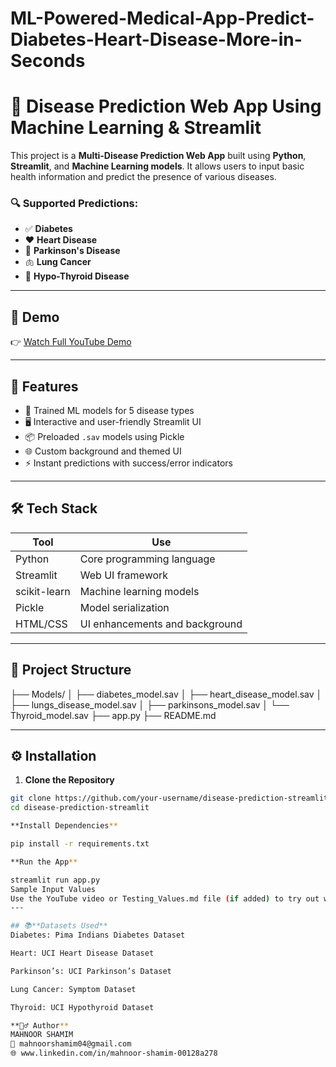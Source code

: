 # ML-Powered-Medical-App-Predict-Diabetes-Heart-Disease-More-in-Seconds
# 🏥 Disease Prediction Web App Using Machine Learning & Streamlit

This project is a **Multi-Disease Prediction Web App** built using **Python**, **Streamlit**, and **Machine Learning models**. It allows users to input basic health information and predict the presence of various diseases.

### 🔍 Supported Predictions:
- ✅ **Diabetes**
- ❤️ **Heart Disease**
- 🧠 **Parkinson's Disease**
- 🫁 **Lung Cancer**
- 🦋 **Hypo-Thyroid Disease**

---

## 📸 Demo


👉 [Watch Full YouTube Demo](https://youtu.be/G1SPU4CdBG4)

---

## 🚀 Features

- 🧠 Trained ML models for 5 disease types
- 🖥️ Interactive and user-friendly Streamlit UI
- 📦 Preloaded `.sav` models using Pickle
- 🌐 Custom background and themed UI
- ⚡ Instant predictions with success/error indicators

---

## 🛠️ Tech Stack

| Tool        | Use                             |
|-------------|----------------------------------|
| Python      | Core programming language        |
| Streamlit   | Web UI framework                 |
| scikit-learn| Machine learning models          |
| Pickle      | Model serialization              |
| HTML/CSS    | UI enhancements and background   |

---

## 📁 Project Structure
├── Models/
│ ├── diabetes_model.sav
│ ├── heart_disease_model.sav
│ ├── lungs_disease_model.sav
│ ├── parkinsons_model.sav
│ └── Thyroid_model.sav
├── app.py
├── README.md

---

## ⚙️ Installation

1. **Clone the Repository**
```bash
git clone https://github.com/your-username/disease-prediction-streamlit.git
cd disease-prediction-streamlit

**Install Dependencies**

pip install -r requirements.txt

**Run the App**

streamlit run app.py
Sample Input Values
Use the YouTube video or Testing_Values.md file (if added) to try out working examples for each disease.
---

## 📚**Datasets Used**
Diabetes: Pima Indians Diabetes Dataset

Heart: UCI Heart Disease Dataset

Parkinson’s: UCI Parkinson’s Dataset

Lung Cancer: Symptom Dataset

Thyroid: UCI Hypothyroid Dataset

**🙋‍♂️ Author**
MAHNOOR SHAMIM
📧 mahnoorshamim04@gmail.com
🌐 www.linkedin.com/in/mahnoor-shamim-00128a278
